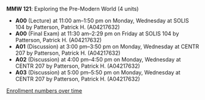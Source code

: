 **MMW 121**: Exploring the Pre-Modern World (4 units)

- **A00** (Lecture) at 11:00 am–1:50 pm on Monday, Wednesday at SOLIS 104 by Patterson, Patrick H. (A04217632)
- **A00** (Final Exam) at 11:30 am–2:29 pm on Friday at SOLIS 104 by Patterson, Patrick H. (A04217632)
- **A01** (Discussion) at 3:00 pm–3:50 pm on Monday, Wednesday at CENTR 207 by Patterson, Patrick H. (A04217632)
- **A02** (Discussion) at 4:00 pm–4:50 pm on Monday, Wednesday at CENTR 207 by Patterson, Patrick H. (A04217632)
- **A03** (Discussion) at 5:00 pm–5:50 pm on Monday, Wednesday at CENTR 207 by Patterson, Patrick H. (A04217632)

[Enrollment numbers over time](./MMW121.tsv)
